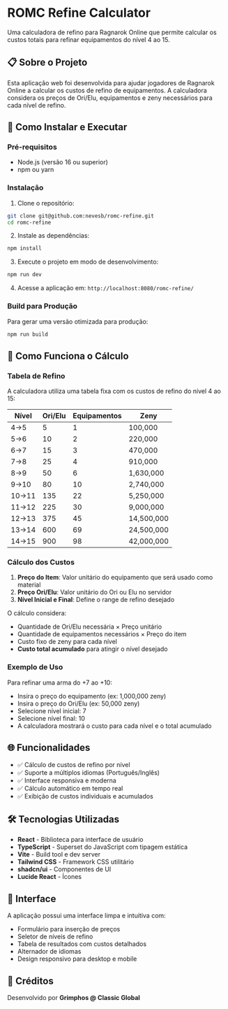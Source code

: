 # ROMC Refine Calculator

Uma calculadora de refino para Ragnarok Online que permite calcular os custos totais para refinar equipamentos do nível 4 ao 15.

## 📋 Sobre o Projeto

Esta aplicação web foi desenvolvida para ajudar jogadores de Ragnarok Online a calcular os custos de refino de equipamentos. A calculadora considera os preços de Ori/Elu, equipamentos e zeny necessários para cada nível de refino.

## 🚀 Como Instalar e Executar

### Pré-requisitos

- Node.js (versão 16 ou superior)
- npm ou yarn

### Instalação

1. Clone o repositório:
```bash
git clone git@github.com:nevesb/romc-refine.git
cd romc-refine
```

2. Instale as dependências:
```bash
npm install
```

3. Execute o projeto em modo de desenvolvimento:
```bash
npm run dev
```

4. Acesse a aplicação em: `http://localhost:8080/romc-refine/`

### Build para Produção

Para gerar uma versão otimizada para produção:

```bash
npm run build
```

## 🧮 Como Funciona o Cálculo

### Tabela de Refino

A calculadora utiliza uma tabela fixa com os custos de refino do nível 4 ao 15:

| Nível | Ori/Elu | Equipamentos | Zeny |
|-------|---------|--------------|------|
| 4→5   | 5       | 1            | 100,000 |
| 5→6   | 10      | 2            | 220,000 |
| 6→7   | 15      | 3            | 470,000 |
| 7→8   | 25      | 4            | 910,000 |
| 8→9   | 50      | 6            | 1,630,000 |
| 9→10  | 80      | 10           | 2,740,000 |
| 10→11 | 135     | 22           | 5,250,000 |
| 11→12 | 225     | 30           | 9,000,000 |
| 12→13 | 375     | 45           | 14,500,000 |
| 13→14 | 600     | 69           | 24,500,000 |
| 14→15 | 900     | 98           | 42,000,000 |

### Cálculo dos Custos

1. **Preço do Item**: Valor unitário do equipamento que será usado como material
2. **Preço Ori/Elu**: Valor unitário do Ori ou Elu no servidor
3. **Nível Inicial e Final**: Define o range de refino desejado

O cálculo considera:
- Quantidade de Ori/Elu necessária × Preço unitário
- Quantidade de equipamentos necessários × Preço do item
- Custo fixo de zeny para cada nível
- **Custo total acumulado** para atingir o nível desejado

### Exemplo de Uso

Para refinar uma arma do +7 ao +10:
- Insira o preço do equipamento (ex: 1,000,000 zeny)
- Insira o preço do Ori/Elu (ex: 50,000 zeny)
- Selecione nível inicial: 7
- Selecione nível final: 10
- A calculadora mostrará o custo para cada nível e o total acumulado

## 🌐 Funcionalidades

- ✅ Cálculo de custos de refino por nível
- ✅ Suporte a múltiplos idiomas (Português/Inglês)
- ✅ Interface responsiva e moderna
- ✅ Cálculo automático em tempo real
- ✅ Exibição de custos individuais e acumulados

## 🛠️ Tecnologias Utilizadas

- **React** - Biblioteca para interface de usuário
- **TypeScript** - Superset do JavaScript com tipagem estática
- **Vite** - Build tool e dev server
- **Tailwind CSS** - Framework CSS utilitário
- **shadcn/ui** - Componentes de UI
- **Lucide React** - Ícones

## 📱 Interface

A aplicação possui uma interface limpa e intuitiva com:
- Formulário para inserção de preços
- Seletor de níveis de refino
- Tabela de resultados com custos detalhados
- Alternador de idiomas
- Design responsivo para desktop e mobile

## 🎯 Créditos

Desenvolvido por **Grimphos @ Classic Global**
